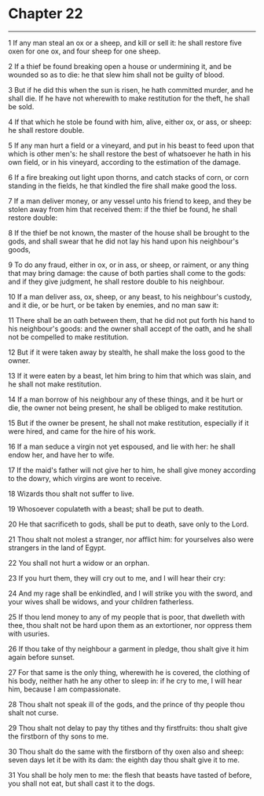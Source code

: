 # Chapter 22

***

1 If any man steal an ox or a sheep, and kill or sell it: he shall restore five oxen for one ox, and four sheep for one sheep.

2 If a thief be found breaking open a house or undermining it, and be wounded so as to die: he that slew him shall not be guilty of blood.

3 But if he did this when the sun is risen, he hath committed murder, and he shall die. If he have not wherewith to make restitution for the theft, he shall be sold.

4 If that which he stole be found with him, alive, either ox, or ass, or sheep: he shall restore double.

5 If any man hurt a field or a vineyard, and put in his beast to feed upon that which is other men's: he shall restore the best of whatsoever he hath in his own field, or in his vineyard, according to the estimation of the damage.

6 If a fire breaking out light upon thorns, and catch stacks of corn, or corn standing in the fields, he that kindled the fire shall make good the loss.

7 If a man deliver money, or any vessel unto his friend to keep, and they be stolen away from him that received them: if the thief be found, he shall restore double:

8 If the thief be not known, the master of the house shall be brought to the gods, and shall swear that he did not lay his hand upon his neighbour's goods,

9 To do any fraud, either in ox, or in ass, or sheep, or raiment, or any thing that may bring damage: the cause of both parties shall come to the gods: and if they give judgment, he shall restore double to his neighbour.

10 If a man deliver ass, ox, sheep, or any beast, to his neighbour's custody, and it die, or be hurt, or be taken by enemies, and no man saw it:

11 There shall be an oath between them, that he did not put forth his hand to his neighbour's goods: and the owner shall accept of the oath, and he shall not be compelled to make restitution.

12 But if it were taken away by stealth, he shall make the loss good to the owner.

13 If it were eaten by a beast, let him bring to him that which was slain, and he shall not make restitution.

14 If a man borrow of his neighbour any of these things, and it be hurt or die, the owner not being present, he shall be obliged to make restitution.

15 But if the owner be present, he shall not make restitution, especially if it were hired, and came for the hire of his work.

16 If a man seduce a virgin not yet espoused, and lie with her: he shall endow her, and have her to wife.

17 If the maid's father will not give her to him, he shall give money according to the dowry, which virgins are wont to receive.

18 Wizards thou shalt not suffer to live.

19 Whosoever copulateth with a beast; shall be put to death.

20 He that sacrificeth to gods, shall be put to death, save only to the Lord.

21 Thou shalt not molest a stranger, nor afflict him: for yourselves also were strangers in the land of Egypt.

22 You shall not hurt a widow or an orphan.

23 If you hurt them, they will cry out to me, and I will hear their cry:

24 And my rage shall be enkindled, and I will strike you with the sword, and your wives shall be widows, and your children fatherless.

25 If thou lend money to any of my people that is poor, that dwelleth with thee, thou shalt not be hard upon them as an extortioner, nor oppress them with usuries.

26 If thou take of thy neighbour a garment in pledge, thou shalt give it him again before sunset.

27 For that same is the only thing, wherewith he is covered, the clothing of his body, neither hath he any other to sleep in: if he cry to me, I will hear him, because I am compassionate.

28 Thou shalt not speak ill of the gods, and the prince of thy people thou shalt not curse.

29 Thou shalt not delay to pay thy tithes and thy firstfruits: thou shalt give the firstborn of thy sons to me.

30 Thou shalt do the same with the firstborn of thy oxen also and sheep: seven days let it be with its dam: the eighth day thou shalt give it to me.

31 You shall be holy men to me: the flesh that beasts have tasted of before, you shall not eat, but shall cast it to the dogs.


